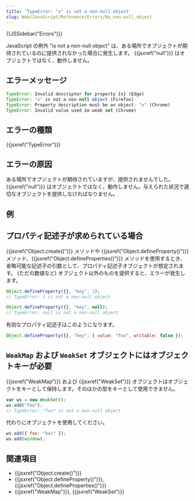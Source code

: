```yaml
---
title: 'TypeError: "x" is not a non-null object'
slug: Web/JavaScript/Reference/Errors/No_non-null_object
---
```


{{JSSidebar("Errors")}}

JavaScript の例外 "is not a non-null object" は、ある場所でオブジェクトが期待されているのに提供されなかった場合に発生します。 {{jsxref("null")}} はオブジェクトではなく、動作しません。

## エラーメッセージ

```js
TypeError: Invalid descriptor for property {x} (Edge)
TypeError: "x" is not a non-null object (Firefox)
TypeError: Property description must be an object: "x" (Chrome)
TypeError: Invalid value used in weak set (Chrome)
```

## エラーの種類

{{jsxref("TypeError")}}

## エラーの原因

ある場所でオブジェクトが期待されていますが、提供されませんでした。 {{jsxref("null")}} はオブジェクトではなく、動作しません。与えられた状況で適切なオブジェクトを提供しなければなりません。

## 例

## プロパティ記述子が求められている場合

{{jsxref("Object.create()")}} メソッドや {{jsxref("Object.defineProperty()")}} メソッド、{{jsxref("Object.defineProperties()")}} メソッドを使用するとき、省略可能な記述子の引数として、プロパティ記述子オブジェクトが想定されます。 (ただの数値など) オブジェクト以外のものを提供すると、エラーが発生します。

```js example-bad
Object.defineProperty({}, "key", 1);
// TypeError: 1 is not a non-null object

Object.defineProperty({}, "key", null);
// TypeError: null is not a non-null object
```

有効なプロパティ記述子はこのようになります。

```js example-good
Object.defineProperty({}, "key", { value: "foo", writable: false });
```

## `WeakMap` および `WeakSet` オブジェクトにはオブジェクトキーが必要

{{jsxref("WeakMap")}} および {{jsxref("WeakSet")}} オブジェクトはオブジェクトをキーとして保持します。そのほかの型をキーとして使用できません。

```js example-bad
var ws = new WeakSet();
ws.add("foo");
// TypeError: "foo" is not a non-null object
```

代わりにオブジェクトを使用してください。

```js example-good
ws.add({ foo: "bar" });
ws.add(window);
```

## 関連項目

- {{jsxref("Object.create()")}}
- {{jsxref("Object.defineProperty()")}}, {{jsxref("Object.defineProperties()")}}
- {{jsxref("WeakMap")}}, {{jsxref("WeakSet")}}
